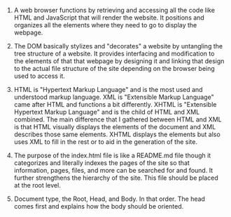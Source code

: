 1. A web browser functions by retrieving and accessing all the code like HTML and JavaScript that will render the website. It positions and organizes all the elements where they need to go to display the webpage. 

2. The DOM basically stylizes and "decorates" a website by untangling the tree structure of a website. It provides interfacing and modification to the elements of that that webpage by designing it and linking that design to the actual file structure of the site depending on the browser being used to access it. 

3. HTML is "Hypertext Markup Language" and is the most used and understood markup language. XML is "Extensible Markup Language" came after HTML and functions a bit differently. XHTML is "Extensible Hypertext Markup Language" and is the child of HTML and XML combined. The main difference that I gathered between HTML and XML is that HTML visually displays the elements of the document and XML describes those same elements. XHTML displays the elements but also uses XML to fill in the rest or to aid in the generation of the site.

4. The purpose of the index.html file is like a README.md file though it categorizes and literally indexes the pages of the site so that information, pages, files, and more can be searched for and found. It further strengthens the hierarchy of the site. This file should be placed at the root level.

5. Document type, the Root, Head, and Body. In that order. The head comes first and explains how the body should be oriented. 
